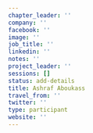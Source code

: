 ```yaml
---
chapter_leader: ''
company: ''
facebook: ''
image: ''
job_title: ''
linkedin: ''
notes: ''
project_leader: ''
sessions: []
status: add-details
title: Ashraf Aboukass
travel_from: ''
twitter: ''
type: participant
website: ''
---
```


<!-- put more details about participant here -->